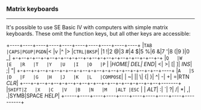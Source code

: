 ### Matrix keyboards
***
It's possible to use SE Basic IV with computers with simple matrix keyboards.
These omit the function keys, but all other keys are accessible:

+----+----+----+----+----+----+----+----+----+----+
|`TAB |CAPS|PGUP|PGDN`|<   |v   |^   |>   |`CTRL|BKSP`|
|1  !|2  @|3  #|4  $|5  %|6  &|7  '|8  (|9  )|0  _|
+-+--+-+--+-+--+-+--+-+--+-+--+-+--+-+--+-+--+-+--+-+
  |`Q   |W   |E   |R   |T   |Y   |U   |I   |O   |P`   |
  |<var>HOME| DEL| END</var>|   <|   >|   [|   ]| <var>INS</var>|   ;|   "|
  +-+--+-+--+-+--+-+--+-+--+-+--+-+--+-+--+-+--+-+--+----+
    |`A   |S   |D   |F   |G   |H   |J   |K   |L   |COMPOSE`|
    |   ~|   ||   \\|   {|   }|   ^|   -|   +|   =|RTN <var>CLR</var>|
+---+-+--+-+--+-+--+-+--+-+--+-+--+-+--+-+--+-+--+-------+
|`SHIFT|Z   |X   |C   |V   |B   |N   |M   |ALT |ESC`       |
|  <var>ALT</var>|   :|   \`|   ?|   /|   *|   ,|   .|SYMB|SPACE <var>HELP</var>|
+-----+----+----+----+----+----+----+----+----+----------+
